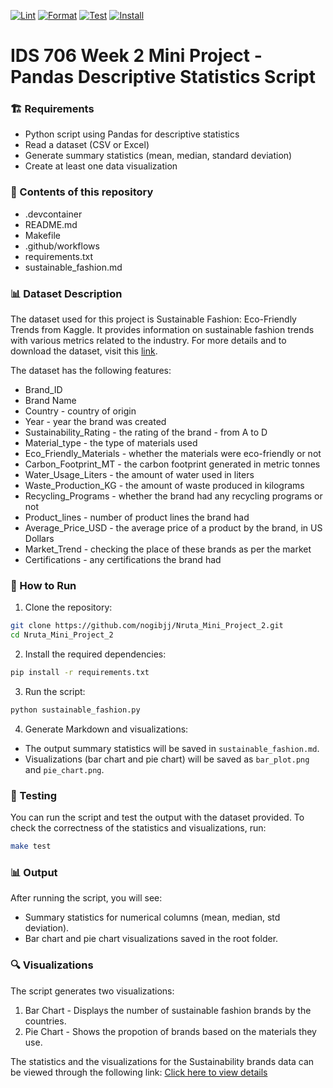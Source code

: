 [![Lint](https://github.com/nogibjj/Nruta_Mini_Project_2/actions/workflows/lint.yml/badge.svg)](https://github.com/nogibjj/Nruta_Mini_Project_2/actions/workflows/lint.yml)
[![Format](https://github.com/nogibjj/Nruta_Mini_Project_2/actions/workflows/format.yml/badge.svg)](https://github.com/nogibjj/Nruta_Mini_Project_2/actions/workflows/format.yml)
[![Test](https://github.com/nogibjj/Nruta_Mini_Project_2/actions/workflows/test.yml/badge.svg)](https://github.com/nogibjj/Nruta_Mini_Project_2/actions/workflows/test.yml)
[![Install](https://github.com/nogibjj/Nruta_Mini_Project_2/actions/workflows/install.yml/badge.svg)](https://github.com/nogibjj/Nruta_Mini_Project_2/actions/workflows/install.yml)

# IDS 706 Week 2 Mini Project - Pandas Descriptive Statistics Script

### 🏗️ Requirements
- Python script using Pandas for descriptive statistics
- Read a dataset (CSV or Excel)
- Generate summary statistics (mean, median, standard deviation)
- Create at least one data visualization

### 📂 Contents of this repository
- .devcontainer
- README.md
- Makefile
- .github/workflows
- requirements.txt
- sustainable_fashion.md

### 📊 Dataset Description
The dataset used for this project is Sustainable Fashion: Eco-Friendly Trends from Kaggle. It provides information on sustainable fashion trends with various metrics related to the industry. For more details and to download the dataset, visit this [link](https://www.kaggle.com/datasets/waqi786/sustainable-fashion-eco-friendly-trends).

The dataset has the following features:
- Brand_ID
- Brand Name
- Country - country of origin
- Year - year the brand was created
- Sustainability_Rating - the rating of the brand - from A to D
- Material_type - the type of materials used
- Eco_Friendly_Materials - whether the materials were eco-friendly or not
- Carbon_Footprint_MT - the carbon footprint generated in metric tonnes
- Water_Usage_Liters - the amount of water used in liters
- Waste_Production_KG - the amount of waste produced in kilograms
- Recycling_Programs - whether the brand had any recycling programs or not
- Product_lines - number of product lines the brand had
- Average_Price_USD - the average price of a product by the brand, in US Dollars
- Market_Trend - checking the place of these brands as per the market
- Certifications - any certifications the brand had

### 🚀 How to Run
1. Clone the repository:

```bash
git clone https://github.com/nogibjj/Nruta_Mini_Project_2.git
cd Nruta_Mini_Project_2
```

2. Install the required dependencies:

```bash
pip install -r requirements.txt
```

3. Run the script:

```bash
python sustainable_fashion.py
```

4. Generate Markdown and visualizations:

- The output summary statistics will be saved in `sustainable_fashion.md`.
- Visualizations (bar chart and pie chart) will be saved as `bar_plot.png` and `pie_chart.png`.

### 🧪 Testing
You can run the script and test the output with the dataset provided. To check the correctness of the statistics and visualizations, run:

```bash
make test
```

### 📊 Output
After running the script, you will see:

- Summary statistics for numerical columns (mean, median, std deviation).
- Bar chart and pie chart visualizations saved in the root folder.

### 🔍 Visualizations
The script generates two visualizations:

1. Bar Chart - Displays the number of sustainable fashion brands by the countries.
2. Pie Chart - Shows the propotion of brands based on the materials they use.

The statistics and the visualizations for the Sustainability brands data can be viewed through the following link:
[Click here to view details](sustainable_fashion.md)